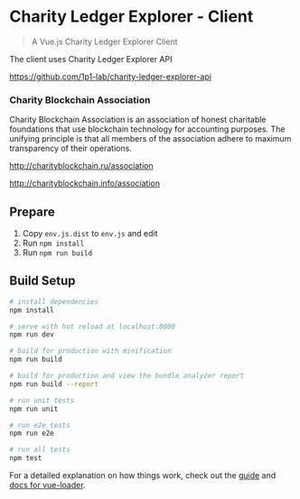 # Charity Ledger Explorer - Client

> A Vue.js Charity Ledger Explorer Client

The client uses Charity Ledger Explorer API

https://github.com/1p1-lab/charity-ledger-explorer-api

### Charity Blockchain Association

Charity Blockchain Association is an association of honest charitable foundations that use blockchain technology for accounting purposes. The unifying principle is that all members of the association adhere to maximum transparency of their operations.

http://charityblockchain.ru/association

http://charityblockchain.info/association

## Prepare

1. Copy `env.js.dist` to `env.js` and edit
2. Run `npm install`
3. Run `npm run build`

## Build Setup

``` bash
# install dependencies
npm install

# serve with hot reload at localhost:8080
npm run dev

# build for production with minification
npm run build

# build for production and view the bundle analyzer report
npm run build --report

# run unit tests
npm run unit

# run e2e tests
npm run e2e

# run all tests
npm test
```

For a detailed explanation on how things work, check out the [guide](http://vuejs-templates.github.io/webpack/) and [docs for vue-loader](http://vuejs.github.io/vue-loader).
